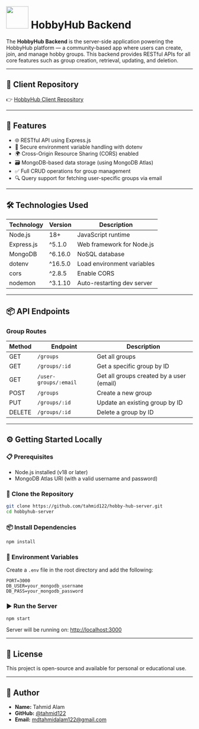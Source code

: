 # <img src="https://i.ibb.co/B2yXL3vd/logo1.png" height="60px" width="60px"/> HobbyHub Backend

The **HobbyHub Backend** is the server-side application powering the HobbyHub platform — a community-based app where users can create, join, and manage hobby groups. This backend provides RESTful APIs for all core features such as group creation, retrieval, updating, and deletion.

---

## 🔗 Client Repository

👉 [HobbyHub Client Repository](https://github.com/tahmid122/hobby-hub)

---

## 🚀 Features

- 🌐 RESTful API using Express.js
- 🔐 Secure environment variable handling with dotenv
- 🌍 Cross-Origin Resource Sharing (CORS) enabled
- 🗃️ MongoDB-based data storage (using MongoDB Atlas)
- ✅ Full CRUD operations for group management
- 🔍 Query support for fetching user-specific groups via email

---

## 🛠️ Technologies Used

| Technology | Version | Description                |
| ---------- | ------- | -------------------------- |
| Node.js    | 18+     | JavaScript runtime         |
| Express.js | ^5.1.0  | Web framework for Node.js  |
| MongoDB    | ^6.16.0 | NoSQL database             |
| dotenv     | ^16.5.0 | Load environment variables |
| cors       | ^2.8.5  | Enable CORS                |
| nodemon    | ^3.1.10 | Auto-restarting dev server |

---

## 📦 API Endpoints

### Group Routes

| Method | Endpoint              | Description                              |
| ------ | --------------------- | ---------------------------------------- |
| GET    | `/groups`             | Get all groups                           |
| GET    | `/groups/:id`         | Get a specific group by ID               |
| GET    | `/user-groups/:email` | Get all groups created by a user (email) |
| POST   | `/groups`             | Create a new group                       |
| PUT    | `/groups/:id`         | Update an existing group by ID           |
| DELETE | `/groups/:id`         | Delete a group by ID                     |

---

## ⚙️ Getting Started Locally

### 📋 Prerequisites

- Node.js installed (v18 or later)
- MongoDB Atlas URI (with a valid username and password)

### 📁 Clone the Repository

```bash
git clone https://github.com/tahmid122/hobby-hub-server.git
cd hobbyhub-server
```

### 📦 Install Dependencies

```bash
npm install
```

### 🔐 Environment Variables

Create a `.env` file in the root directory and add the following:

```env
PORT=3000
DB_USER=your_mongodb_username
DB_PASS=your_mongodb_password
```

### ▶️ Run the Server

```bash
npm start
```

Server will be running on: [http://localhost:3000](http://localhost:3000)

---

## 📄 License

This project is open-source and available for personal or educational use.

---

## 👤 Author

- **Name:** Tahmid Alam
- **GitHub:** [@tahmid122](https://github.com/tahmid122)
- **Email:** <mdtahmidalam122@gmail.com>
